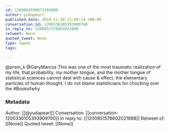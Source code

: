 ```yaml
---
id: 1200884598873284608
author: yudapearl
published_date: 2019-11-30 21:09:34 +00:00
conversation_id: 1200336105393909760
in_reply_to: 1200851576602021888
retweet: None
quoted_tweet: None
type: tweet
tags:

---
```


@prem_k @GaryMarcus This was one of the most traumatic realization of my life, that probability, my mother tongue, and the mother tongue of statistical sciences cannot deal with cause &amp; effect, the elementary particles of human thought. I do not blame statisticians for chocking over the #Bookofwhy

### Metadata

Author: [[@yudapearl]]
Conversation: [[conversation-1200336105393909760]]
In reply to: [[1200851576602021888]]
Retweet of: [[None]]
Quoted tweet: [[None]]
